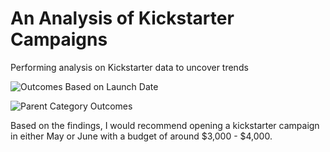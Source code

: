 # An Analysis of Kickstarter Campaigns
Performing analysis on Kickstarter data to uncover trends

![Outcomes Based on Launch Date](kickstarter-analysis/Resources/Outcomes%Based%on%Launch%Date.png)

![Parent Category Outcomes](file:///C:/Users/pyrat/OneDrive/Desktop/Classwork/Crowdfunding%20Analysis/Parent%20Category%20Outcomes.png)

Based on the findings, I would recommend opening a kickstarter campaign in either May or June with a budget of around $3,000 - $4,000.
